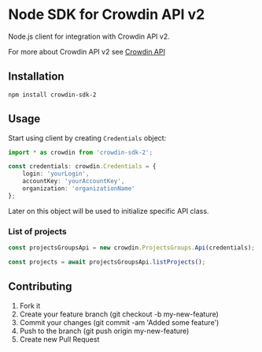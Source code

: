 # Node SDK for Crowdin API v2

Node.js client for integration with Crowdin API v2.

For more about Crowdin API v2 see [Crowdin API](https://support.crowdin.com/enterprise/api/)

## Installation

`npm install crowdin-sdk-2`

## Usage

Start using client by creating `Credentials` object:

```typescript
import * as crowdin from 'crowdin-sdk-2';

const credentials: crowdin.Credentials = {
    login: 'yourLogin',
    accountKey: 'yourAccountKey',
    organization: 'organizationName'
};
```

Later on this object will be used to initialize specific API class.

### List of projects

```typescript
const projectsGroupsApi = new crowdin.ProjectsGroups.Api(credentials);

const projects = await projectsGroupsApi.listProjects();
```

## Contributing

1. Fork it
2. Create your feature branch (git checkout -b my-new-feature)
3. Commit your changes (git commit -am 'Added some feature')
4. Push to the branch (git push origin my-new-feature)
5. Create new Pull Request
